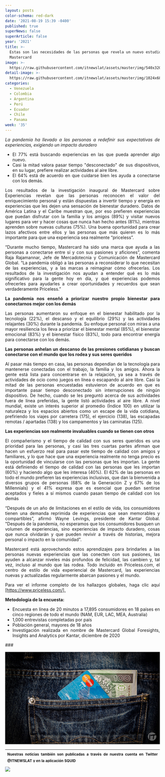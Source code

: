 ```yaml
---
layout: posts
color-schema: red-dark
date: '2021-08-19 15:39 -0400'
published: true
superNews: false
superArticle: false
year: '2021'
title: >-
  Estas son las necesidades de las personas que revela un nuevo estudio de
  Mastercard
image: >-
  https://raw.githubusercontent.com/itnewslat/assets/master/img/540x320/Mastercard-p.jpg
detail-image: >-
  https://raw.githubusercontent.com/itnewslat/assets/master/img/1024x680/Mastercard-g.jpg
categories:
  - Venezuela
  - Colombia
  - Argentina
  - Perú
  - Ecuador
  - Chile
  - Panama
week: '35'
---
```

<p style="text-align: justify;"><em>La pandemia ha llevado a las personas a redefinir sus expectativas de experiencias, exigiendo un impacto duradero</em></p>

<ul style="text-align: justify;">
	<li>El 77% está buscando experiencias en las que pueda aprender algo nuevo.</li>
	<li>Casi la mitad valora pasar tiempo "desconectado" de sus dispositivos, en su lugar, prefiere realizar actividades al aire libre.</li>
	<li>El 64% está de acuerdo en que cuidarse bien les ayuda a conectarse con los demás.</li>
</ul>
<p style="text-align: justify;">Los resultados de la investigación inaugural de Mastercard sobre Experiencias revelan que las personas reconocen el valor del enriquecimiento personal y están dispuestas a invertir tiempo y energía en experiencias que les dejen una sensación de bienestar duradero. Datos de América Latina y el Caribe muestran que, por eso prefieren experiencias que puedan disfrutar con la familia y los amigos (89%) y visitar nuevos lugares para ver y hacer cosas que nunca han hecho antes (81%), mientras aprenden sobre nuevas culturas (75%). Una buena oportunidad para crear lazos afectivos entre ellos y las personas que más quieren es lo más importante para que una experiencia sea realmente “priceless”.</p>
<p style="text-align: justify;">“Durante mucho tiempo, Mastercard ha sido una marca que ayuda a las personas a conectarse entre sí y con sus pasiones y aficiones”, comenta Raja Rajamannar, Jefe de Mercadotecnia y Comunicación de Mastercard Global. “La pandemia obligó a las personas a reconsiderar lo que necesitan de las experiencias, y a las marcas a reimaginar cómo ofrecerlas. Los resultados de la investigación nos ayudan a entender qué es lo más significativo para la gente hoy en día, y qué experiencias podemos ofrecerles para ayudarles a crear oportunidades y recuerdos que sean verdaderamente Priceless.”</p>
<p style="text-align: justify;"><strong>La pandemia nos enseñó a priorizar nuestro propio bienestar para conectarnos mejor con los demás</strong></p>
<p style="text-align: justify;">Las personas aumentaron su enfoque en el bienestar habilitado por la tecnología (22%), el descanso y el equilibrio (29%) y las actividades relajantes (30%) durante la pandemia. Su enfoque personal con miras a una mayor resiliencia los lleva a priorizar el bienestar mental (85%), el bienestar emocional (83%) y el bienestar físico (83%), todo para encontrar energía para conectarse con los demás.</p>
<p style="text-align: justify;"><strong>Las personas anhelan un descanso de las presiones cotidianas y buscan conectarse con el mundo que los rodea y sus seres queridos</strong></p>
<p style="text-align: justify;">Al pasar más tiempo en casa, las personas dependían de la tecnología para mantenerse conectadas con el trabajo, la familia y los amigos. Ahora la gente está lista para concentrarse en la relajación, ya sea a través de actividades de ocio como juegos en línea o escapando al aire libre. Casi la mitad de las personas encuestadas estuvieron de acuerdo en que es importante pasar tiempo desconectado sin interrupciones de ningún dispositivo. De hecho, cuando se les preguntó acerca de sus actividades fuera de línea preferidas, la gente listó actividades al aire libre. A nivel mundial, existe un interés superior al promedio (Índice 100) en utilizar la naturaleza y los espacios abiertos como un escape de la vida cotidiana, prefiriendo los viajes por carretera (175), el ejercicio (138), las escapadas remotas / apartadas (138) y los campamentos y las caminatas (125).</p>
<p style="text-align: justify;"><strong>Las experiencias son realmente invaluables cuando se tienen con otros</strong></p>
<p style="text-align: justify;">El compañerismo y el tiempo de calidad con sus seres queridos es una prioridad para las personas, y casi las tres cuartas partes afirman que hacen un esfuerzo real para pasar este tiempo de calidad con amigos y familiares, y lo que hace que una experiencia realmente no tenga precio es la oportunidad de vincularse con las personas que les importan. La gente está definiendo el tiempo de calidad con las personas que les importan (60%) y haciendo algo que les interesa (40%). El 62% de las personas en todo el mundo prefieren las experiencias inclusivas, que dan la bienvenida a diversos grupos de personas (68% de la Generación Z y 67% de los Millennials) y el 41% expresa que es esencial que puedan sentirse aceptados y fieles a sí mismos cuando pasan tiempo de calidad con los demás</p>
<p style="text-align: justify;">“Después de un año de limitaciones en el estilo de vida, los consumidores tienen una demanda reprimida de experiencias que sean memorables y compartibles”, afirmó Wayne Levings, presidente de Kantar Global. "Después de la pandemia, no esperamos que los consumidores busquen un volumen de experiencias, sino experiencias de impacto duradero, cosas que nunca olvidarán y que pueden revivir a través de historias, mejora personal o impacto en la comunidad".</p>
<p style="text-align: justify;">Mastercard está aprovechando estos aprendizajes para brindarles a las personas nuevas experiencias que las conecten con sus pasiones, las ayuden a alcanzar niveles más profundos de felicidad, las cambien y, tal vez, incluso al mundo que las rodea. Todo incluido en Priceless.com, el centro de estilo de vida experiencial de Mastercard, las experiencias nuevas y actualizadas regularmente abarcan pasiones y el mundo.</p>
<p style="text-align: justify;">Para ver el informe completo de los hallazgos globales, haga clic aquí <a href="https://www.priceless.com/">[https://www.priceless.com/].</a></p>
<p style="text-align: justify;"><strong>Metodología de la encuesta:</strong></p>

<ul style="text-align: justify;">
	<li>Encuesta en línea de 20 minutos a 17,895 consumidores en 18 países en cinco regiones de todo el mundo (NAM, EUR, LAC, MEA, Australia)</li>
	<li>1,000 entrevistas completadas por país</li>
	<li>Población general, mayores de 18 años</li>
	<li>Investigación realizada en nombre de Mastercard Global Foresights, Insights and Analytics por Kantar, diciembre de 2020</li>
</ul>
<p style="text-align: justify;">###</p>

![](https://raw.githubusercontent.com/itnewslat/assets/master/img/540x320/Mastercard-p.jpg)

<table style="height: 42px;" width="569">
<tbody>
<tr>
<td style="text-align: justify;"><sub><strong>Nuestras noticias también son publicadas a través de nuestra cuenta en Twitter <a href="https://twitter.com/itnewslat?lang=es">@ITNEWSLAT</a> y en la aplicación <a href="https://squidapp.co/en/">SQUID</a></strong></sub></td>
</tr>
</tbody>
</table>

<img src="https://tracker.metricool.com/c3po.jpg?hash=56f88a41e39ab42c063cc51676587a04"/>
